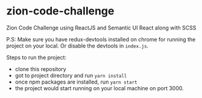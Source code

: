 # zion-code-challenge
Zion Code Challenge using ReactJS and Semantic UI React along with SCSS

P.S: Make sure you have redux-devtools installed on chrome for running the project on your local.
Or disable the devtools in `index.js`.

Steps to run the project:
- clone this repository
- got to project directory and run `yarn install`
- once npm packages are installed, run `yarn start`
- the project would start running on your local machine on port 3000.
